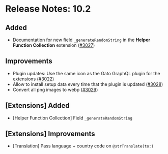 # Release Notes: 10.2

## Added

- Documentation for new field `_generateRandomString` in the **Helper Function Collection** extension ([#3027](https://github.com/GatoGraphQL/GatoGraphQL/pull/3027))

## Improvements

- Plugin updates: Use the same icon as the Gato GraphQL plugin for the extensions ([#3022](https://github.com/GatoGraphQL/GatoGraphQL/pull/3022))
- Allow to install setup data every time that the plugin is updated ([#3028](https://github.com/GatoGraphQL/GatoGraphQL/pull/3028))
- Convert all png images to webp ([#3029](https://github.com/GatoGraphQL/GatoGraphQL/pull/3029))

## [Extensions] Added

- [Helper Function Collection] Field `_generateRandomString`

## [Extensions] Improvements

- [Translation] Pass language + country code on `@strTranslate(to:)`

